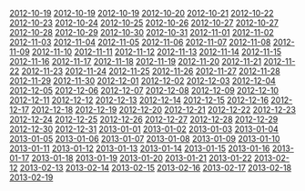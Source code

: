 <a href="2012-10-19.md">2012-10-19</a>
<a href="2012-10-19.md">2012-10-19</a>
<a href="2012-10-19.md">2012-10-19</a>
<a href="2012-10-20.md">2012-10-20</a>
<a href="2012-10-21.md">2012-10-21</a>
<a href="2012-10-22.md">2012-10-22</a>
<a href="2012-10-23.md">2012-10-23</a>
<a href="2012-10-24.md">2012-10-24</a>
<a href="2012-10-25.md">2012-10-25</a>
<a href="2012-10-26.md">2012-10-26</a>
<a href="2012-10-27.md">2012-10-27</a>
<a href="2012-10-27.md">2012-10-27</a>
<a href="2012-10-28.md">2012-10-28</a>
<a href="2012-10-29.md">2012-10-29</a>
<a href="2012-10-30.md">2012-10-30</a>
<a href="2012-10-31.md">2012-10-31</a>
<a href="2012-11-01.md">2012-11-01</a>
<a href="2012-11-02.md">2012-11-02</a>
<a href="2012-11-03.md">2012-11-03</a>
<a href="2012-11-04.md">2012-11-04</a>
<a href="2012-11-05.md">2012-11-05</a>
<a href="2012-11-06.md">2012-11-06</a>
<a href="2012-11-07.md">2012-11-07</a>
<a href="2012-11-08.md">2012-11-08</a>
<a href="2012-11-09.md">2012-11-09</a>
<a href="2012-11-10.md">2012-11-10</a>
<a href="2012-11-11.md">2012-11-11</a>
<a href="2012-11-12.md">2012-11-12</a>
<a href="2012-11-13.md">2012-11-13</a>
<a href="2012-11-14.md">2012-11-14</a>
<a href="2012-11-15.md">2012-11-15</a>
<a href="2012-11-16.md">2012-11-16</a>
<a href="2012-11-17.md">2012-11-17</a>
<a href="2012-11-18.md">2012-11-18</a>
<a href="2012-11-19.md">2012-11-19</a>
<a href="2012-11-20.md">2012-11-20</a>
<a href="2012-11-21.md">2012-11-21</a>
<a href="2012-11-22.md">2012-11-22</a>
<a href="2012-11-23.md">2012-11-23</a>
<a href="2012-11-24.md">2012-11-24</a>
<a href="2012-11-25.md">2012-11-25</a>
<a href="2012-11-26.md">2012-11-26</a>
<a href="2012-11-27.md">2012-11-27</a>
<a href="2012-11-28.md">2012-11-28</a>
<a href="2012-11-29.md">2012-11-29</a>
<a href="2012-11-30.md">2012-11-30</a>
<a href="2012-12-01.md">2012-12-01</a>
<a href="2012-12-02.md">2012-12-02</a>
<a href="2012-12-03.md">2012-12-03</a>
<a href="2012-12-04.md">2012-12-04</a>
<a href="2012-12-05.md">2012-12-05</a>
<a href="2012-12-06.md">2012-12-06</a>
<a href="2012-12-07.md">2012-12-07</a>
<a href="2012-12-08.md">2012-12-08</a>
<a href="2012-12-09.md">2012-12-09</a>
<a href="2012-12-10.md">2012-12-10</a>
<a href="2012-12-11.md">2012-12-11</a>
<a href="2012-12-12.md">2012-12-12</a>
<a href="2012-12-13.md">2012-12-13</a>
<a href="2012-12-14.md">2012-12-14</a>
<a href="2012-12-15.md">2012-12-15</a>
<a href="2012-12-16.md">2012-12-16</a>
<a href="2012-12-17.md">2012-12-17</a>
<a href="2012-12-18.md">2012-12-18</a>
<a href="2012-12-19.md">2012-12-19</a>
<a href="2012-12-20.md">2012-12-20</a>
<a href="2012-12-21.md">2012-12-21</a>
<a href="2012-12-22.md">2012-12-22</a>
<a href="2012-12-23.md">2012-12-23</a>
<a href="2012-12-24.md">2012-12-24</a>
<a href="2012-12-25.md">2012-12-25</a>
<a href="2012-12-26.md">2012-12-26</a>
<a href="2012-12-27.md">2012-12-27</a>
<a href="2012-12-28.md">2012-12-28</a>
<a href="2012-12-29.md">2012-12-29</a>
<a href="2012-12-30.md">2012-12-30</a>
<a href="2012-12-31.md">2012-12-31</a>
<a href="2013-01-01.md">2013-01-01</a>
<a href="2013-01-02.md">2013-01-02</a>
<a href="2013-01-03.md">2013-01-03</a>
<a href="2013-01-04.md">2013-01-04</a>
<a href="2013-01-05.md">2013-01-05</a>
<a href="2013-01-06.md">2013-01-06</a>
<a href="2013-01-07.md">2013-01-07</a>
<a href="2013-01-08.md">2013-01-08</a>
<a href="2013-01-09.md">2013-01-09</a>
<a href="2013-01-10.md">2013-01-10</a>
<a href="2013-01-11.md">2013-01-11</a>
<a href="2013-01-12.md">2013-01-12</a>
<a href="2013-01-13.md">2013-01-13</a>
<a href="2013-01-14.md">2013-01-14</a>
<a href="2013-01-15.md">2013-01-15</a>
<a href="2013-01-16.md">2013-01-16</a>
<a href="2013-01-17.md">2013-01-17</a>
<a href="2013-01-18.md">2013-01-18</a>
<a href="2013-01-19.md">2013-01-19</a>
<a href="2013-01-20.md">2013-01-20</a>
<a href="2013-01-21.md">2013-01-21</a>
<a href="2013-01-22.md">2013-01-22</a>
<a href="2013-02-12.md">2013-02-12</a>
<a href="2013-02-13.md">2013-02-13</a>
<a href="2013-02-14.md">2013-02-14</a>
<a href="2013-02-15.md">2013-02-15</a>
<a href="2013-02-16.md">2013-02-16</a>
<a href="2013-02-17.md">2013-02-17</a>
<a href="2013-02-18.md">2013-02-18</a>
<a href="2013-02-19.md">2013-02-19</a>


